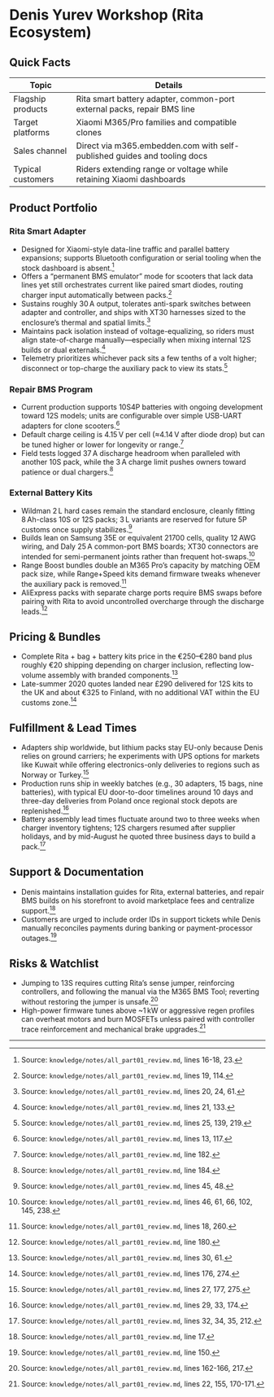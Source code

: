 # Denis Yurev Workshop (Rita Ecosystem)

## Quick Facts
| Topic | Details |
| --- | --- |
| Flagship products | Rita smart battery adapter, common-port external packs, repair BMS line |
| Target platforms | Xiaomi M365/Pro families and compatible clones |
| Sales channel | Direct via m365.embedden.com with self-published guides and tooling docs |
| Typical customers | Riders extending range or voltage while retaining Xiaomi dashboards |

## Product Portfolio

### Rita Smart Adapter
- Designed for Xiaomi-style data-line traffic and parallel battery expansions; supports Bluetooth configuration or serial tooling when the stock dashboard is absent.[^rita-capabilities]
- Offers a “permanent BMS emulator” mode for scooters that lack data lines yet still orchestrates current like paired smart diodes, routing charger input automatically between packs.[^rita-emulator]
- Sustains roughly 30 A output, tolerates anti-spark switches between adapter and controller, and ships with XT30 harnesses sized to the enclosure’s thermal and spatial limits.[^rita-hardware]
- Maintains pack isolation instead of voltage-equalizing, so riders must align state-of-charge manually—especially when mixing internal 12S builds or dual externals.[^rita-soh]
- Telemetry prioritizes whichever pack sits a few tenths of a volt higher; disconnect or top-charge the auxiliary pack to view its stats.[^rita-telemetry]

### Repair BMS Program
- Current production supports 10S4P batteries with ongoing development toward 12S models; units are configurable over simple USB-UART adapters for clone scooters.[^bms-roadmap]
- Default charge ceiling is 4.15 V per cell (≈4.14 V after diode drop) but can be tuned higher or lower for longevity or range.[^bms-ceiling]
- Field tests logged 37 A discharge headroom when paralleled with another 10S pack, while the 3 A charge limit pushes owners toward patience or dual chargers.[^bms-headroom]

### External Battery Kits
- Wildman 2 L hard cases remain the standard enclosure, cleanly fitting 8 Ah-class 10S or 12S packs; 3 L variants are reserved for future 5P customs once supply stabilizes.[^battery-enclosures]
- Builds lean on Samsung 35E or equivalent 21700 cells, quality 12 AWG wiring, and Daly 25 A common-port BMS boards; XT30 connectors are intended for semi-permanent joints rather than frequent hot-swaps.[^battery-bom]
- Range Boost bundles double an M365 Pro’s capacity by matching OEM pack size, while Range+Speed kits demand firmware tweaks whenever the auxiliary pack is removed.[^range-kits]
- AliExpress packs with separate charge ports require BMS swaps before pairing with Rita to avoid uncontrolled overcharge through the discharge leads.[^separate-charge]

## Pricing & Bundles
- Complete Rita + bag + battery kits price in the €250–€280 band plus roughly €20 shipping depending on charger inclusion, reflecting low-volume assembly with branded components.[^pricing]
- Late-summer 2020 quotes landed near £290 delivered for 12S kits to the UK and about €325 to Finland, with no additional VAT within the EU customs zone.[^regional-pricing]

## Fulfillment & Lead Times
- Adapters ship worldwide, but lithium packs stay EU-only because Denis relies on ground carriers; he experiments with UPS options for markets like Kuwait while offering electronics-only deliveries to regions such as Norway or Turkey.[^shipping-scope]
- Production runs ship in weekly batches (e.g., 30 adapters, 15 bags, nine batteries), with typical EU door-to-door timelines around 10 days and three-day deliveries from Poland once regional stock depots are replenished.[^batching]
- Battery assembly lead times fluctuate around two to three weeks when charger inventory tightens; 12S chargers resumed after supplier holidays, and by mid-August he quoted three business days to build a pack.[^lead-times]

## Support & Documentation
- Denis maintains installation guides for Rita, external batteries, and repair BMS builds on his storefront to avoid marketplace fees and centralize support.[^docs]
- Customers are urged to include order IDs in support tickets while Denis manually reconciles payments during banking or payment-processor outages.[^support-ops]

## Risks & Watchlist
- Jumping to 13S requires cutting Rita’s sense jumper, reinforcing controllers, and following the manual via the M365 BMS Tool; reverting without restoring the jumper is unsafe.[^thirteen-steps]
- High-power firmware tunes above ~1 kW or aggressive regen profiles can overheat motors and burn MOSFETs unless paired with controller trace reinforcement and mechanical brake upgrades.[^power-risks]

---
[^rita-capabilities]: Source: `knowledge/notes/all_part01_review.md`, lines 16-18, 23.
[^rita-emulator]: Source: `knowledge/notes/all_part01_review.md`, lines 19, 114.
[^rita-hardware]: Source: `knowledge/notes/all_part01_review.md`, lines 20, 24, 61.
[^rita-soh]: Source: `knowledge/notes/all_part01_review.md`, lines 21, 133.
[^rita-telemetry]: Source: `knowledge/notes/all_part01_review.md`, lines 25, 139, 219.
[^bms-roadmap]: Source: `knowledge/notes/all_part01_review.md`, lines 13, 117.
[^bms-ceiling]: Source: `knowledge/notes/all_part01_review.md`, line 182.
[^bms-headroom]: Source: `knowledge/notes/all_part01_review.md`, line 184.
[^battery-enclosures]: Source: `knowledge/notes/all_part01_review.md`, lines 45, 48.
[^battery-bom]: Source: `knowledge/notes/all_part01_review.md`, lines 46, 61, 66, 102, 145, 238.
[^range-kits]: Source: `knowledge/notes/all_part01_review.md`, lines 18, 260.
[^separate-charge]: Source: `knowledge/notes/all_part01_review.md`, line 180.
[^pricing]: Source: `knowledge/notes/all_part01_review.md`, lines 30, 61.
[^regional-pricing]: Source: `knowledge/notes/all_part01_review.md`, lines 176, 274.
[^shipping-scope]: Source: `knowledge/notes/all_part01_review.md`, lines 27, 177, 275.
[^batching]: Source: `knowledge/notes/all_part01_review.md`, lines 29, 33, 174.
[^lead-times]: Source: `knowledge/notes/all_part01_review.md`, lines 32, 34, 35, 212.
[^docs]: Source: `knowledge/notes/all_part01_review.md`, line 17.
[^support-ops]: Source: `knowledge/notes/all_part01_review.md`, line 150.
[^thirteen-steps]: Source: `knowledge/notes/all_part01_review.md`, lines 162-166, 217.
[^power-risks]: Source: `knowledge/notes/all_part01_review.md`, lines 22, 155, 170-171.
